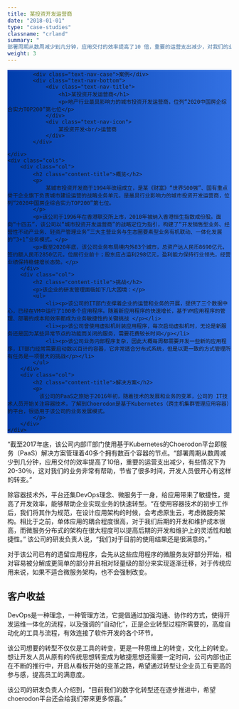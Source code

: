 ```yaml
---
title: 某投资开发运营商
date: "2018-01-01"
type: "case-studies"
classname: "crland"
summary: "
部署周期从数周减少到几分钟，应用交付的效率提高了10 倍，重要的运营支出减少，对我们的业务非常有帮助，节省了很多时间，开发人员很开心有这样的转变"
weight: 3
---
```


<section class="case-studies-detail-head">
	<div class="text-nav" style="background: url(/img/case_studies/banner.svg)no-repeat,-webkit-linear-gradient(0deg, #003DAC,#3371E3);">

			<div class="text-nav-case">案例</div>
			<div class="text-nav-bottom">
				<div class="text-nav-title">
					<h1>某投资开发运营商</h1>
					<p>地产行业最具影响力的城市投资开发运营商，位列“2020中国房企综合实力TOP200”第七位</p>
				</div>
				<div class="text-nav-icon">
					某投资开发<br/>运营商
				</div>
			</div>

	</div>
	<div class="cols">
		<div class="col">
			<h2 class="content-title">概览</h2>
			<p>
				某城市投资开发商于1994年改组成立，是某《财富》“世界500强”、国有重点骨干企业旗下负责城市建设运营的战略业务单元，是最具行业影响力的城市投资开发运营商，位列“2020中国房企综合实力TOP200”第七位。
			</p>
			<p>该公司于1996年在香港联交所上市，2010年被纳入香港恒生指数成份股。面向“十四五”，该公司以“城市投资开发运营商”的战略定位为指引，构建了“开发销售型业务、经营性不动产业务、轻资产管理业务”三大主营业务与生态圈要素型业务有机联动、一体化发展的“3+1”业务模式。</p>
			<p>截至2020年底，该公司业务布局境内外83个城市，总资产达人民币8690亿元，签约额人民币2850亿元，位居行业前十；股东应占溢利298亿元，盈利能力保持行业领先，经营业绩保持稳健增长态势。</p>
		</div>
		<div class="col">
			<h2 class="content-title">挑战</h2>
			<p>该企业的研发管理面临如下几大困境：</p>
			<ul>
			    <li><p>该公司的IT部门支撑着企业的运营和业务的开展，提供了三个数据中心，已经在VM中运行了100多个应用程序。随着新应用程序的快速增长，基于VM应用程序的管理、部署的成本和效率都成为业务敏捷性的关键挑战 </p></li>
			    <li><p>该公司曾使用虚拟机封装应用程序，每次启动虚拟机时，无论是新服务还是因为某些异常节点的功能而关闭的服务，需要花费较长时间</p></li>
			    <li><p>该公司业务内部程序复杂，因此大概每周都需要开发一些新的应用程序，IT部门经常需要启动数以百计的容器，它非常适合分布式系统，但是以更一致的方式管理所有任务是一项很大的挑战</p></li>
		    </ul>
		</div>
		<div class="col">
			<h2 class="content-title">解决方案</h2>
			<p>
			  该公司的PaaS之旅始于2016年初，随着技术的发展和业务的变革，公司的 IT技术人员开始关注容器技术，了解到Choerodon是基于Kubernetes（跨主机集群管理应用容器）的平台，很适用于该公司的业务发展模式。
			</p> 
		</div>
	</div>
</section>

<div class="banner3" style="background:url(/img/case_studies/detail/crland-content.png) no-repeat;background-size: 100% 200%;background-position: 0% 70%;">
<div class="background-color">
	<div class="bannertext">
		<p>
			“截至2017年底，该公司内部IT部门使用基于Kubernetes的Choerodon平台即服务（PaaS）解决方案管理着40多个拥有数百个容器的节点。“部署周期从数周减少到几分钟，应用交付的效率提高了10倍，重要的运营支出减少，有些情况下为20-30％，这对我们的业务非常有帮助，节省了很多时间，开发人员很开心有这样的转变。”
		</p>
	</div>
</div>
</div>

<div class="fullcol">
	<p>
		除容器技术外，平台还集DevOps理念、微服务于一身，给应用带来了敏捷性，提高了开发效率，能够帮助企业实现业务的快速转型。“在使用容器技术的初步工作后，我们将其作为规范，在设计应用架构的时候，会考虑原生云，考虑微服务架构。相比于之前，单体应用的耦合程度很高，对于我们后期的开发和维护成本很高，而微服务分布式的架构在很大程度可以提高后期的开发和维护上的灵活性和敏捷性。” 该公司的研发负责人说，“我们对于目前的使用结果还是很满意的。”
	</p>
	<p>
		对于该公司已有的遗留应用程序，会先从这些应用程序的微服务友好部分开始，相对容易被分解成更简单的部分并且相对轻量级的部分来实现逐渐迁移，对于传统应用来说，如果不适合微服务架构，也不会强制改变。
	</p>
</div>

<div class="case-studies-detail-head">
    <div class="cols">
        <div class="col">
            <h2 class="content-title">客户收益</h2>
            <p>
                DevOps是一种理念，一种管理方法，它提倡通过加强沟通、协作的方式，使得开发运维一体化的流程，以及强调的“自动化”，正是企业转型过程所需要的，高度自动化的工具与流程，有效连接了软件开发的各个环节。
            </p>
            <p>该公司想要的转型不仅仅是工具的转变，更是一种思维上的转变，文化上的转变。想让开发人员从原有的传统思想转变成为敏捷思想还需要一定时间，公司内部也正在不断的推行中，开启从看板开始的变革之路，希望通过转型让企业员工有更高的参与感，提高员工的满意度。</p>
            <p>该公司的研发负责人介绍到，“目前我们的数字化转型还在逐步推进中，希望choerodon平台还会给我们带来更多惊喜。”</p>
        </div>
    </div>
</div>
